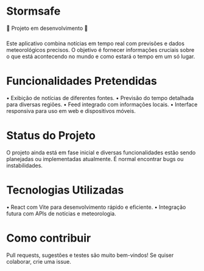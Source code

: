 # Stormsafe
🚧 Projeto em desenvolvimento 🚧
###
Este aplicativo combina notícias em tempo real com previsões e dados meteorológicos precisos. O objetivo é fornecer informações cruciais sobre o que está acontecendo no mundo e como estará o tempo em um só lugar.
###
# Funcionalidades Pretendidas
•	Exibição de notícias de diferentes fontes.
•	Previsão do tempo detalhada para diversas regiões.
•	Feed integrado com informações locais.
•	Interface responsiva para uso em web e dispositivos móveis.
###
# Status do Projeto
O projeto ainda está em fase inicial e diversas funcionalidades estão sendo planejadas ou implementadas atualmente. É normal encontrar bugs ou instabilidades.
###
# Tecnologias Utilizadas
•	React com Vite para desenvolvimento rápido e eficiente.
•	Integração futura com APIs de notícias e meteorologia.
###
# Como contribuir
Pull requests, sugestões e testes são muito bem-vindos! Se quiser colaborar, crie uma issue.
